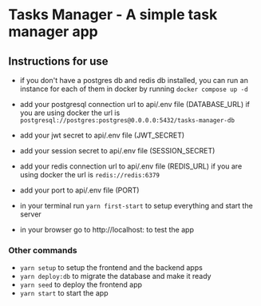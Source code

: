 # Tasks Manager - A simple task manager app

## Instructions for use

- if you don't have a postgres db and redis db installed, you can run an instance for each of them in docker by running `docker compose up -d`

- add your postgresql connection url to api/.env file (DATABASE_URL)
  if you are using docker the url is `postgresql://postgres:postgres@0.0.0.0:5432/tasks-manager-db`
- add your jwt secret to api/.env file (JWT_SECRET)
- add your session secret to api/.env file (SESSION_SECRET)
- add your redis connection url to api/.env file (REDIS_URL)
  if you are using docker the url is `redis://redis:6379`
- add your port to api/.env file (PORT)
- in your terminal run `yarn first-start` to setup everything and start the server
- in your browser go to http://localhost:<PORT> to test the app

### Other commands

- `yarn setup` to setup the frontend and the backend apps
- `yarn deploy:db` to migrate the database and make it ready
- `yarn seed` to deploy the frontend app
- `yarn start` to start the app

